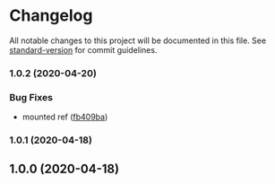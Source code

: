 # Changelog

All notable changes to this project will be documented in this file. See [standard-version](https://github.com/conventional-changelog/standard-version) for commit guidelines.

### 1.0.2 (2020-04-20)


### Bug Fixes

* mounted ref ([fb409ba](https://github.com/simoneb/coronavirus-hooks/commit/fb409ba9fbd433d9ca5bab0a5cec438ad4f69855))

### 1.0.1 (2020-04-18)

## 1.0.0 (2020-04-18)
